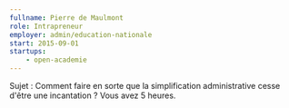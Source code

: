 ```yaml
---
fullname: Pierre de Maulmont
role: Intrapreneur
employer: admin/education-nationale
start: 2015-09-01
startups:
    - open-academie
---
```


Sujet : Comment faire en sorte que la simplification administrative cesse d'être une incantation ? Vous avez 5 heures.

